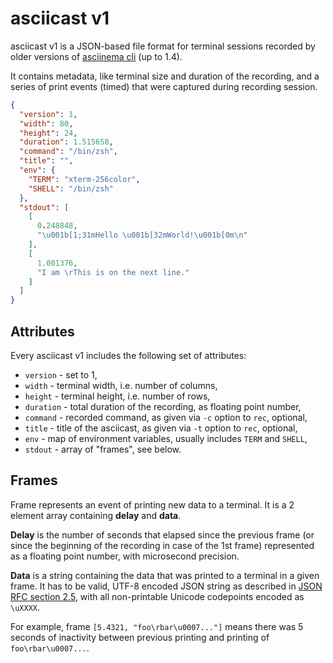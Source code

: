 # asciicast v1

asciicast v1 is a JSON-based file format for terminal sessions recorded by older
versions of [asciinema cli](../../cli/) (up to 1.4).

It contains metadata, like terminal size and duration of the recording, and a
series of print events (timed) that were captured during recording session.

``` json title="example.json"
{
  "version": 1,
  "width": 80,
  "height": 24,
  "duration": 1.515658,
  "command": "/bin/zsh",
  "title": "",
  "env": {
    "TERM": "xterm-256color",
    "SHELL": "/bin/zsh"
  },
  "stdout": [
    [
      0.248848,
      "\u001b[1;31mHello \u001b[32mWorld!\u001b[0m\n"
    ],
    [
      1.001376,
      "I am \rThis is on the next line."
    ]
  ]
}
```

## Attributes

Every asciicast v1 includes the following set of attributes:

* `version` - set to 1,
* `width` - terminal width, i.e. number of columns,
* `height` - terminal height, i.e. number of rows,
* `duration` - total duration of the recording, as floating point number,
* `command` - recorded command, as given via `-c` option to `rec`, optional,
* `title` - title of the asciicast, as given via `-t` option to `rec`, optional,
* `env` - map of environment variables, usually includes `TERM` and `SHELL`,
* `stdout` - array of "frames", see below.

## Frames

Frame represents an event of printing new data to a terminal. It is a 2 element
array containing **delay** and **data**.

**Delay** is the number of seconds that elapsed since the previous frame (or
since the beginning of the recording in case of the 1st frame) represented as a
floating point number, with microsecond precision.

**Data** is a string containing the data that was printed to a terminal in a
given frame. It has to be valid, UTF-8 encoded JSON string as described in [JSON
RFC section 2.5](http://www.ietf.org/rfc/rfc4627.txt), with all non-printable
Unicode codepoints encoded as `\uXXXX`.

For example, frame `[5.4321, "foo\rbar\u0007..."]` means there was 5 seconds of
inactivity between previous printing and printing of `foo\rbar\u0007...`.
